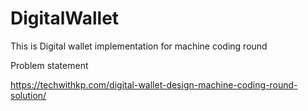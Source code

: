 # DigitalWallet

This is Digital wallet implementation for machine coding round


Problem statement 

https://techwithkp.com/digital-wallet-design-machine-coding-round-solution/
